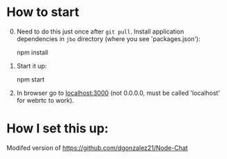 # How to start

0. Need to do this just once after `git pull`.  Install application
dependencies in `jbo` directory (where you see 'packages.json'):

	npm install

1. Start it up:

	npm start

2. In browser go to [localhost:3000](localhost:3000) (not 0.0.0.0, must be called 'localhost' for webrtc to work).


# How I set this up:
Modifed version of https://github.com/dgonzalez21/Node-Chat
